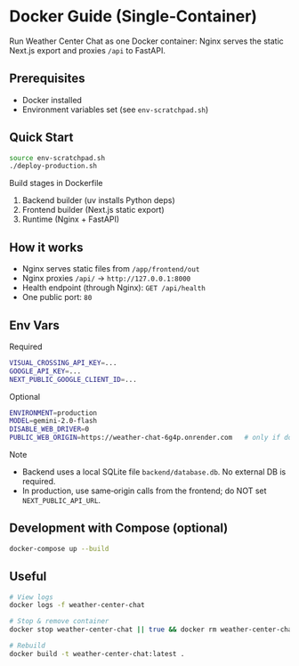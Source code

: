 # Docker Guide (Single‑Container)

Run Weather Center Chat as one Docker container: Nginx serves the static Next.js export and proxies `/api` to FastAPI.

## Prerequisites

- Docker installed
- Environment variables set (see `env-scratchpad.sh`)

## Quick Start

```bash
source env-scratchpad.sh
./deploy-production.sh
```

Build stages in Dockerfile
1) Backend builder (uv installs Python deps)
2) Frontend builder (Next.js static export)
3) Runtime (Nginx + FastAPI)

## How it works

- Nginx serves static files from `/app/frontend/out`
- Nginx proxies `/api/` → `http://127.0.0.1:8000`
- Health endpoint (through Nginx): `GET /api/health`
- One public port: `80`

## Env Vars

Required
```bash
VISUAL_CROSSING_API_KEY=...
GOOGLE_API_KEY=...
NEXT_PUBLIC_GOOGLE_CLIENT_ID=...
```

Optional
```bash
ENVIRONMENT=production
MODEL=gemini-2.0-flash
DISABLE_WEB_DRIVER=0
PUBLIC_WEB_ORIGIN=https://weather-chat-6g4p.onrender.com   # only if doing cross-origin
```

Note
- Backend uses a local SQLite file `backend/database.db`. No external DB is required.
- In production, use same‑origin calls from the frontend; do NOT set `NEXT_PUBLIC_API_URL`.

## Development with Compose (optional)

```bash
docker-compose up --build
```

## Useful

```bash
# View logs
docker logs -f weather-center-chat

# Stop & remove container
docker stop weather-center-chat || true && docker rm weather-center-chat || true

# Rebuild
docker build -t weather-center-chat:latest .
```